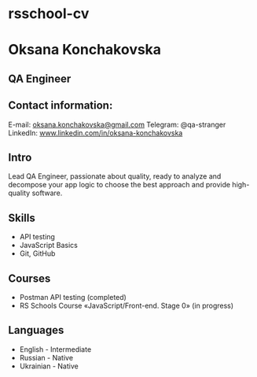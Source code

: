 # rsschool-cv

# Oksana Konchakovska

## QA Engineer

## Contact information:
E-mail: oksana.konchakovska@gmail.com
Telegram: @qa-stranger
LinkedIn: www.linkedin.com/in/oksana-konchakovska

## Intro
Lead QA Engineer, passionate about quality, ready to analyze and decompose your app logic to choose the best approach and provide high-quality software.

## Skills
- API testing
- JavaScript Basics
- Git, GitHub

## Courses
- Postman API testing (completed)
- RS Schools Course «JavaScript/Front-end. Stage 0» (in progress)


## Languages
- English - Intermediate
- Russian - Native
- Ukrainian - Native